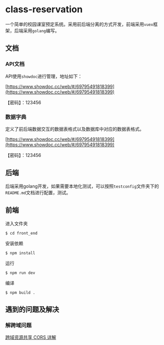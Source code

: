 # class-reservation

一个简单的校园课室预定系统。采用前后端分离的方式开发，前端采用`vuex`框架，后端采用`golang`编写。

## 文档

### API文档

API使用`showdoc`进行管理，地址如下：

[https://www.showdoc.cc/web/#/69795491818399](https://www.showdoc.cc/web/#/69795491818399)

【密码】：123456

### 数据字典

定义了前后端数据交互的数据表格式以及数据库中对应的数据表格式。

[https://www.showdoc.cc/web/#/69795491818399](https://www.showdoc.cc/web/#/69795491818399)

【密码】：123456

## 后端

后端采用golang开发，如果需要本地化测试，可以按照`testconfig`文件夹下的`README.md`文档进行配置，测试。

## 前端

进入文件夹
```
$ cd front_end
```

安装依赖
```
$ npm install
```

运行
```
$ npm run dev
```

编译
```
$ npm build .
```

## 遇到的问题及解决

### 解跨域问题

[跨域资源共享 CORS 详解](http://www.ruanyifeng.com/blog/2016/04/cors.html)
